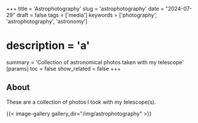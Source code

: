 +++
title = 'Astrophotography'
slug = 'astrophotography'
date = "2024-07-29"
draft = false
tags = ['media']
keywords = ['photography', 'astrophotography', 'astronomy']
# description = 'a'
summary = 'Collection of astronomical photos taken with my telescope'
[params]
toc = false
show_related = false
+++

## About

These are a collection of photos I took with my telescope(s). 

{{< image-gallery gallery_dir="/img/astrophotography" >}}